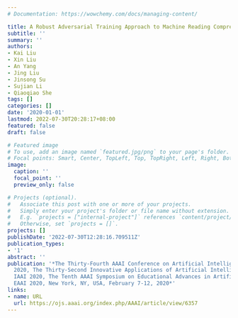 ```yaml
---
# Documentation: https://wowchemy.com/docs/managing-content/

title: A Robust Adversarial Training Approach to Machine Reading Comprehension
subtitle: ''
summary: ''
authors:
- Kai Liu
- Xin Liu
- An Yang
- Jing Liu
- Jinsong Su
- Sujian Li
- Qiaoqiao She
tags: []
categories: []
date: '2020-01-01'
lastmod: 2022-07-30T20:28:17+08:00
featured: false
draft: false

# Featured image
# To use, add an image named `featured.jpg/png` to your page's folder.
# Focal points: Smart, Center, TopLeft, Top, TopRight, Left, Right, BottomLeft, Bottom, BottomRight.
image:
  caption: ''
  focal_point: ''
  preview_only: false

# Projects (optional).
#   Associate this post with one or more of your projects.
#   Simply enter your project's folder or file name without extension.
#   E.g. `projects = ["internal-project"]` references `content/project/deep-learning/index.md`.
#   Otherwise, set `projects = []`.
projects: []
publishDate: '2022-07-30T12:28:16.709511Z'
publication_types:
- '1'
abstract: ''
publication: '*The Thirty-Fourth AAAI Conference on Artificial Intelligence, AAAI
  2020, The Thirty-Second Innovative Applications of Artificial Intelligence Conference,
  IAAI 2020, The Tenth AAAI Symposium on Educational Advances in Artificial Intelligence,
  EAAI 2020, New York, NY, USA, February 7-12, 2020*'
links:
- name: URL
  url: https://ojs.aaai.org/index.php/AAAI/article/view/6357
---
```

